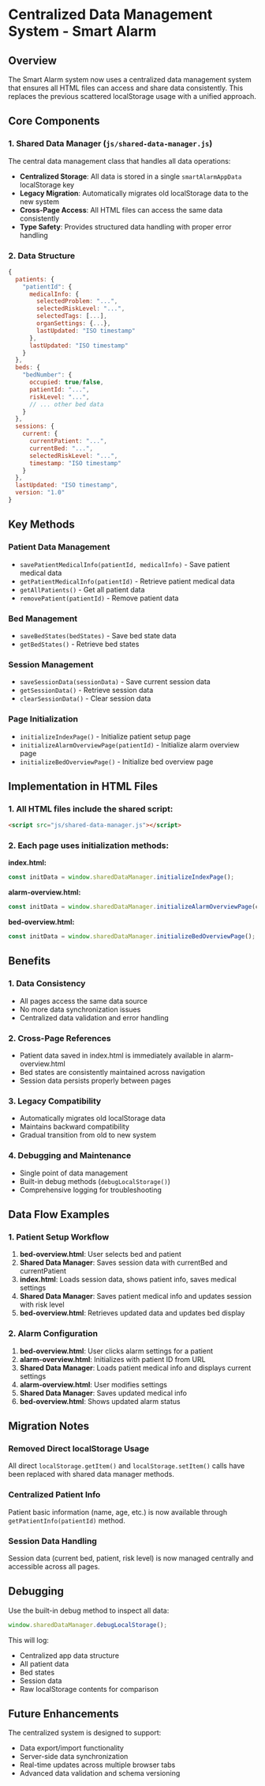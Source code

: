 # Centralized Data Management System - Smart Alarm

## Overview
The Smart Alarm system now uses a centralized data management system that ensures all HTML files can access and share data consistently. This replaces the previous scattered localStorage usage with a unified approach.

## Core Components

### 1. Shared Data Manager (`js/shared-data-manager.js`)
The central data management class that handles all data operations:

- **Centralized Storage**: All data is stored in a single `smartAlarmAppData` localStorage key
- **Legacy Migration**: Automatically migrates old localStorage data to the new system
- **Cross-Page Access**: All HTML files can access the same data consistently
- **Type Safety**: Provides structured data handling with proper error handling

### 2. Data Structure
```javascript
{
  patients: {
    "patientId": {
      medicalInfo: {
        selectedProblem: "...",
        selectedRiskLevel: "...",
        selectedTags: [...],
        organSettings: {...},
        lastUpdated: "ISO timestamp"
      },
      lastUpdated: "ISO timestamp"
    }
  },
  beds: {
    "bedNumber": {
      occupied: true/false,
      patientId: "...",
      riskLevel: "...",
      // ... other bed data
    }
  },
  sessions: {
    current: {
      currentPatient: "...",
      currentBed: "...",
      selectedRiskLevel: "...",
      timestamp: "ISO timestamp"
    }
  },
  lastUpdated: "ISO timestamp",
  version: "1.0"
}
```

## Key Methods

### Patient Data Management
- `savePatientMedicalInfo(patientId, medicalInfo)` - Save patient medical data
- `getPatientMedicalInfo(patientId)` - Retrieve patient medical data
- `getAllPatients()` - Get all patient data
- `removePatient(patientId)` - Remove patient data

### Bed Management
- `saveBedStates(bedStates)` - Save bed state data
- `getBedStates()` - Retrieve bed states

### Session Management
- `saveSessionData(sessionData)` - Save current session data
- `getSessionData()` - Retrieve session data
- `clearSessionData()` - Clear session data

### Page Initialization
- `initializeIndexPage()` - Initialize patient setup page
- `initializeAlarmOverviewPage(patientId)` - Initialize alarm overview page
- `initializeBedOverviewPage()` - Initialize bed overview page

## Implementation in HTML Files

### 1. All HTML files include the shared script:
```html
<script src="js/shared-data-manager.js"></script>
```

### 2. Each page uses initialization methods:

**index.html:**
```javascript
const initData = window.sharedDataManager.initializeIndexPage();
```

**alarm-overview.html:**
```javascript
const initData = window.sharedDataManager.initializeAlarmOverviewPage(currentPatientId);
```

**bed-overview.html:**
```javascript
const initData = window.sharedDataManager.initializeBedOverviewPage();
```

## Benefits

### 1. Data Consistency
- All pages access the same data source
- No more data synchronization issues
- Centralized data validation and error handling

### 2. Cross-Page References
- Patient data saved in index.html is immediately available in alarm-overview.html
- Bed states are consistently maintained across navigation
- Session data persists properly between pages

### 3. Legacy Compatibility
- Automatically migrates old localStorage data
- Maintains backward compatibility
- Gradual transition from old to new system

### 4. Debugging and Maintenance
- Single point of data management
- Built-in debug methods (`debugLocalStorage()`)
- Comprehensive logging for troubleshooting

## Data Flow Examples

### 1. Patient Setup Workflow
1. **bed-overview.html**: User selects bed and patient
2. **Shared Data Manager**: Saves session data with currentBed and currentPatient
3. **index.html**: Loads session data, shows patient info, saves medical settings
4. **Shared Data Manager**: Saves patient medical info and updates session with risk level
5. **bed-overview.html**: Retrieves updated data and updates bed display

### 2. Alarm Configuration
1. **bed-overview.html**: User clicks alarm settings for a patient
2. **alarm-overview.html**: Initializes with patient ID from URL
3. **Shared Data Manager**: Loads patient medical info and displays current settings
4. **alarm-overview.html**: User modifies settings
5. **Shared Data Manager**: Saves updated medical info
6. **bed-overview.html**: Shows updated alarm status

## Migration Notes

### Removed Direct localStorage Usage
All direct `localStorage.getItem()` and `localStorage.setItem()` calls have been replaced with shared data manager methods.

### Centralized Patient Info
Patient basic information (name, age, etc.) is now available through `getPatientInfo(patientId)` method.

### Session Data Handling
Session data (current bed, patient, risk level) is now managed centrally and accessible across all pages.

## Debugging

Use the built-in debug method to inspect all data:
```javascript
window.sharedDataManager.debugLocalStorage();
```

This will log:
- Centralized app data structure
- All patient data
- Bed states
- Session data
- Raw localStorage contents for comparison

## Future Enhancements

The centralized system is designed to support:
- Data export/import functionality
- Server-side data synchronization
- Real-time updates across multiple browser tabs
- Advanced data validation and schema versioning

